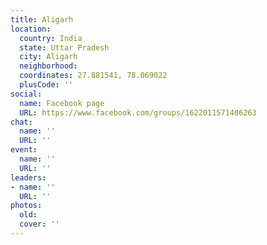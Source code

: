 ```yaml
---
title: Aligarh
location:
  country: India
  state: Uttar Pradesh
  city: Aligarh
  neighborhood: 
  coordinates: 27.881541, 78.069022
  plusCode: ''
social:
  name: Facebook page
  URL: https://www.facebook.com/groups/1622011571406263
chat:
  name: ''
  URL: ''
event:
  name: ''
  URL: ''
leaders:
- name: ''
  URL: ''
photos:
  old: 
  cover: ''
---
```

